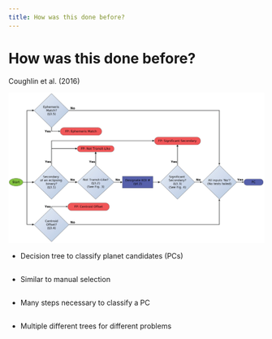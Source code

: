 ```yaml
---
title: How was this done before?
---
```


# How was this done before?
Coughlin et al. (2016)

<div class="grid grid-cols-3 justify-center justify-items-center items-start">
<div class="col-span-2 self-center">
  <img src="/images/decision_tree.png" class="max-h-80 shadow-xl" />
</div>
<div class="list ml-5">

* Decision tree to classify planet candidates (PCs)
* Similar to manual selection

<p class="not-active">

* Many steps necessary to classify a PC

</p>

<p class="not-active">

* Multiple different trees for different problems

</p>



</div>
</div>

<style>

  .list li{
    margin-bottom: 1.8rem !important;
  }
  .not-active {
    opacity: 20%;
}
</style>

<!--
- Ephemeris Matching: Detecting FPs by comparing the signal to other measured signals
-->
